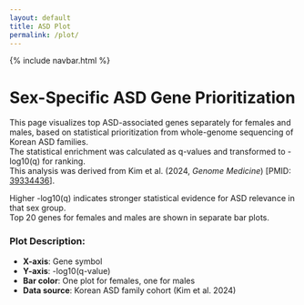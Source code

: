 ```yaml
---
layout: default
title: ASD Plot
permalink: /plot/
---
```


{% include navbar.html %}

# Sex-Specific ASD Gene Prioritization

This page visualizes top ASD-associated genes separately for females and males, based on statistical prioritization from whole-genome sequencing of Korean ASD families.  
The statistical enrichment was calculated as q-values and transformed to -log10(q) for ranking.  
This analysis was derived from Kim et al. (2024, *Genome Medicine*) [PMID: [39334436](https://pubmed.ncbi.nlm.nih.gov/39334436/)].

Higher -log10(q) indicates stronger statistical evidence for ASD relevance in that sex group.  
Top 20 genes for females and males are shown in separate bar plots.

### Plot Description:

- **X-axis**: Gene symbol  
- **Y-axis**: -log10(q-value)  
- **Bar color**: One plot for females, one for males  
- **Data source**: Korean ASD family cohort (Kim et al. 2024)

<div id="bfPlot" style="width:100%; height:500px;"></div>

<script src="{{ '/assets/js/plot_female_qval.js' | relative_url }}"></script>
